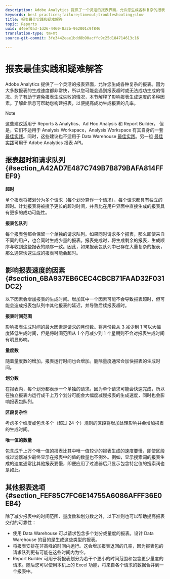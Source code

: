 ```yaml
---
description: Adobe Analytics 提供了一个灵活的报表界面，允许您生成各种复杂的报表。因为大多数报表的生成速度都非常快，所以您可能会遇到报表超时或无法成功生成的情况。为了有助于避免报表生成失败的情况，本节解释了影响报表生成速度的多种因素。了解此信息可帮助您构建报表，以便提高成功生成报表的几率。
keywords: best practices;failure;timeout;troubleshooting;slow
title: 报表最佳实践和疑难解答
topic: Reports
uuid: d4eef0a3-1d26-4460-8a2b-962001c9f846
translation-type: tm+mt
source-git-commit: 3fe3442eae1bdd8b90acffc9c25d184714613c16

---
```



# 报表最佳实践和疑难解答

Adobe Analytics 提供了一个灵活的报表界面，允许您生成各种复杂的报表。因为大多数报表的生成速度都非常快，所以您可能会遇到报表超时或无法成功生成的情况。为了有助于避免报表生成失败的情况，本节解释了影响报表生成速度的多种因素。了解此信息可帮助您构建报表，以便提高成功生成报表的几率。

>[!NOTE]
>这些建议适用于 Reports &amp; Analytics、Ad Hoc Analysis 和 Report Builder。
>但是，它们不适用于 Analysis Workspace，Analysis Workspace 有其自身的一套[最佳实践](/help/analyze/analysis-workspace/workspace-faq/optimizing-performance.md)。同时，这些建议也不适用于 Data Warehouse [最佳实践](https://docs.adobe.com/content/help/en/analytics/export/data-warehouse/data-warehouse-bp.html)。另一组
>[最佳实践](https://www.adobe.io)可用于 Adobe Analytics 报表 API。

## 报表超时和请求队列 {#section_A42AD7E487C749B7B879BAFA814FFEF9}

**超时**

单个报表将被划分为多个请求（每个划分算作一个请求），每个请求都具有独立的超时。计划报表将被授予更长的超时时间，并且比在用户界面中直接生成的报表具有更多的成功可能性。

**报表包队列**

每个报表包都会保留一个单独的请求队列。如果同时请求多个报表，那么即使来自不同的用户，也会同时生成少量的报表。报表完成时，将生成剩余的报表，生成顺序与收到这些报表的顺序一致。因此，如果报表包队列中已存在大量复杂的报表，那么通常快速生成的报表可能会超时。

## 影响报表速度的因素 {#section_6BA937EB6CEC4CBCB71FAAD32F031DC2}

以下因素会增加报表的生成时间。增加其中一个因素可能不会导致报表超时，但可能会造成报表包队列中其他报表的延迟，并导致后续报表超时。

**报表时间范围**

影响报表生成时间的最大因素是请求的月份数。将月份数从 3 减少到 1 可以大幅度降低生成时间，但是将时间范围从 1 个月减少到 1 个星期则不会对报表生成时间有明显影响。

**量度数**

随着量度数的增加，报表运行时间也会增加。删除量度通常会加快报表的生成时间。

**划分数**

在报表内，每个划分都表示一个单独的请求。因为单个请求可能会快速完成，所以在独立报表内运行成千上万个划分可能会大幅度减慢报表的生成速度，同时也会影响报表包队列。

**区段复杂性**

考虑多个维度或包含多个（超过 24 个）规则的区段将增加处理影响并会增加报表的生成时间。

**唯一值的数量**

包含成千上万个唯一值的报表比其中唯一值较少的报表生成的速度要慢，即使区段或过滤器减少最终显示在报表中的值的数量也不例外。例如，显示搜索词的报表生成的速度通常比其他报表要慢，即便应用了过滤器后只显示包含特定值的搜索词也是如此。

## 其他报表选项 {#section_FEF85C7FC6E14755A6086AFFF36E0EB4}

除了减少报表中的时间范围、量度数和划分数之外，以下准则也可以帮助提高报表交付的可靠性：

* 使用 Data Warehouse 可以请求包含多个划分或量度的报表。设计 Data Warehouse 的目的是生成这些类型的报表。
* 将报表安排在非高峰的时间内运行。这会增加报表返回的几率，因为报表包的请求队列更有可能在这些时间内为空。
* Report Builder 可用于将报表划分为若干个更小的时间范围和包含更少量度的请求。随后您可以使用本机上的 Excel 功能，将来自各个请求的数据合并到一个报表中。

